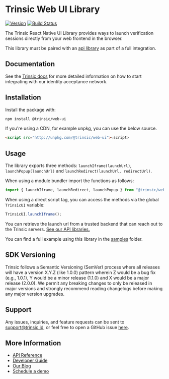# Trinsic Web UI Library

[![Version](https://img.shields.io/npm/v/@trinsic/web-ui.svg)](https://www.npmjs.org/package/@trinsic/web-ui)
[![Build Status](https://github.com/trinsic-id/sdk/actions/workflows/ui-web-release.yml/badge.svg)](https://github.com/trinsic-id/sdk/actions?query=branch%main)

The Trinsic React Native UI Library provides ways to launch verification sessions directly from your web frontend in the browser.

This library must be paired with an [api library](https://github.com/trinsic-id/sdk#api-libraries) as part of a full integration.

## Documentation

See the [Trinsic docs](https://docs.trinsic.id/docs/) for more detailed information on how to start integrating with our identity acceptance network.

## Installation

Install the package with:

```sh
npm install @trinsic/web-ui
```

If you're using a CDN, for example unpkg, you can use the below source.

```html
<script src="http://unpkg.com/@trinsic/web-ui"><script>
```

## Usage

The library exports three methods: `launchIframe(launchUrl)`, `launchPopup(launchUrl)` and `launchRedirect(launchUrl, redirectUrl)`.

When using a module bundler import the functions as follows:

```js
import { launchIframe, launchRedirect, launchPopup } from "@trinsic/web-ui";
```

When using a direct script tag, you can access the methods via the global `TrinsicUI` variable:

```js
TrinsicUI.launchIframe();
```

You can retrieve the launch url from a trusted backend that can reach out to the Trinsic servers. [See our API libraries.](https://github.com/trinsic-id/sdk#api-libraries)

You can find a full example using this library in the [samples](https://github.com/trinsic-id/sdk/tree/main/ui-web/samples) folder.

## SDK Versioning

Trinsic follows a Semantic Versioning (SemVer) process where all releases will have a version X.Y.Z (like 1.0.0) pattern wherein Z would be a bug fix (e.g., 1.0.1), Y would be a minor release (1.1.0) and X would be a major release (2.0.0). We permit any breaking changes to only be released in major versions and strongly recommend reading changelogs before making any major version upgrades.

## Support

Any issues, inquiries, and feature requests can be sent to [support@trinsic.id](mailto:support@trinsic.id), or feel free to open a GitHub issue [here](https://github.com/trinsic-id/sdk/issues).

## More Information

- [API Reference](https://docs.trinsic.id/reference)
- [Developer Guide](https://docs.trinsic.id/docs/developer-tools)
- [Our Blog](https://trinsic.id/blog/)
- [Schedule a demo](https://trinsic.id/contact/)
